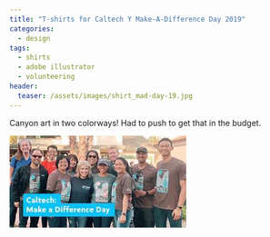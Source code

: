 ```yaml
---
title: "T-shirts for Caltech Y Make-A-Difference Day 2019"
categories:
  - design
tags:
  - shirts
  - adobe illustrator
  - volunteering
header:
  teaser: /assets/images/shirt_mad-day-19.jpg
---
```


Canyon art in two colorways! Had to push to get that in the budget.

![shirt](/assets/images/shirt_mad-day-19.jpg)